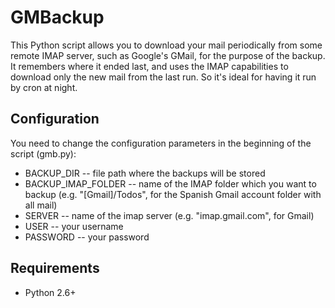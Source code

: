 GMBackup
========
This Python script allows you to download your mail periodically from some remote IMAP server, such as Google's GMail, for the purpose of the backup. It remembers where it ended last, and uses the IMAP capabilities to download only the new mail from the last run. So it's ideal for having it run by cron at night.

Configuration
-------------

You need to change the configuration parameters in the beginning of the script (gmb.py):

 * BACKUP_DIR -- file path where the backups will be stored
 * BACKUP_IMAP_FOLDER -- name of the IMAP folder which you want to backup (e.g. "[Gmail]/Todos", for the Spanish Gmail account folder with all mail)
 * SERVER -- name of the imap server (e.g. "imap.gmail.com", for Gmail)
 * USER  -- your username
 * PASSWORD -- your password

Requirements
------------

 * Python 2.6+
